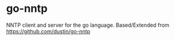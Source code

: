 # go-nntp
NNTP client and server for the go language. Based/Extended from https://github.com/dustin/go-nntp
